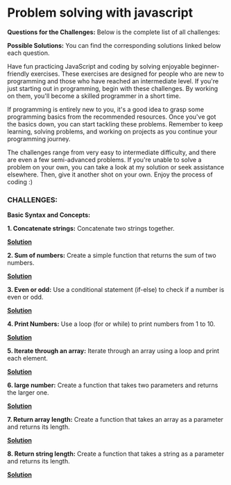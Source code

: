# Problem solving with javascript

**Questions for the Challenges:**
Below is the complete list of all challenges:

**Possible Solutions:**
You can find the corresponding solutions linked below each question.

Have fun practicing JavaScript and coding by solving enjoyable beginner-friendly exercises. These exercises are designed for people who are new to programming and those who have reached an intermediate level. If you're just starting out in programming, begin with these challenges. By working on them, you'll become a skilled programmer in a short time.

If programming is entirely new to you, it's a good idea to grasp some programming basics from the recommended resources. Once you've got the basics down, you can start tackling these problems. Remember to keep learning, solving problems, and working on projects as you continue your programming journey.

The challenges range from very easy to intermediate difficulty, and there are even a few semi-advanced problems. If you're unable to solve a problem on your own, you can take a look at my solution or seek assistance elsewhere. Then, give it another shot on your own. Enjoy the process of coding :)

### CHALLENGES:

**Basic Syntax and Concepts:**

**1. Concatenate strings:**
    Concatenate two strings together.
    
 **[Solution]()**

**2. Sum of numbers:**
    Create a simple function that returns the sum of two numbers.
    
 **[Solution]()**

**3. Even or odd:**
    Use a conditional statement (if-else) to check if a number is even or odd.
    
 **[Solution]()**

**4. Print Numbers:**
    Use a loop (for or while) to print numbers from 1 to 10.
    
 **[Solution]()**

**5. Iterate through an array:**
    Iterate through an array using a loop and print each element.
    
 **[Solution]()**

**6. large number:**
    Create a function that takes two parameters and returns the larger one.
    
 **[Solution]()**

**7. Return array length:**
    Create a function that takes an array as a parameter and returns its length.
    
 **[Solution]()**

**8. Return string length:**
    Create a function that takes a string as a parameter and returns its length.
    
 **[Solution]()**
